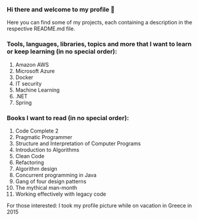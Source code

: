 ### Hi there and welcome to my profile 👋

Here you can find some of my projects, each containing a description in the respective README.md file.

### Tools, languages, libraries, topics and more that I want to learn or keep learning (in no special order):
1. Amazon AWS
2. Microsoft Azure
3. Docker
4. IT security
5. Machine Learning
6. .NET
7. Spring


### Books I want to read (in no special order):
1. Code Complete 2
2. Pragmatic Programmer
3. Structure and Interpretation of Computer Programs
4. Introduction to Algorithms
5. Clean Code
6. Refactoring
7. Algorithm design
8. Concurrent programming in Java
9. Gang of four design patterns
10. The mythical man-month
11. Working effectively with legacy code

For those interested: I took my profile picture while on vacation in Greece in 2015

<!--
**Kirshma/kirshma** is a ✨ _special_ ✨ repository because its `README.md` (this file) appears on your GitHub profile.

Here are some ideas to get you started:

- 🔭 I’m currently working on ...
- 🌱 I’m currently learning ...
- 👯 I’m looking to collaborate on ...
- 🤔 I’m looking for help with ...
- 💬 Ask me about ...
- 📫 How to reach me: ...
- 😄 Pronouns: ...
- ⚡ Fun fact: ...
-->
